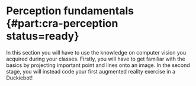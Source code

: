 
#  Perception fundamentals {#part:cra-perception status=ready}

In this section you will have to use the knowledge on computer vision you acquired during your classes. 
Firstly, you will have to get familiar with the basics by projecting important point and lines onto an image. In the second stage, you will instead code your first augmented reality exercise in a Duckiebot!

<minitoc/>